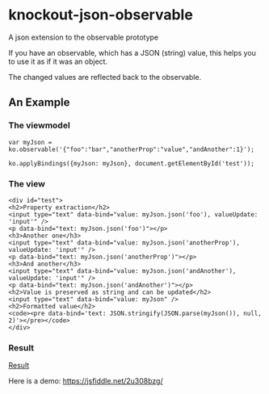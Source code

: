 # knockout-json-observable
A json extension to the observable prototype

If you have an observable, which has a JSON (string) value, this helps you to use it as if it was an object.

The changed values are reflected back to the observable.

## An Example

### The viewmodel

    var myJson = ko.observable('{"foo":"bar","anotherProp":"value","andAnother":1}');
    
    ko.applyBindings({myJson: myJson}, document.getElementById('test'));

### The view

    <div id="test">
    <h2>Property extraction</h2>
    <input type="text" data-bind="value: myJson.json('foo'), valueUpdate: 'input'" />
    <p data-bind="text: myJson.json('foo')"></p>
    <h3>Another one</h3>
    <input type="text" data-bind="value: myJson.json('anotherProp'), valueUpdate: 'input'" />
    <p data-bind="text: myJson.json('anotherProp')"></p>
    <h3>And another</h3>
    <input type="text" data-bind="value: myJson.json('andAnother'), valueUpdate: 'input'" />
    <p data-bind="text: myJson.json('andAnother')"></p>
    <h2>Value is preserved as string and can be updated</h2>
    <input type="text" data-bind="value: myJson" />
    <h2>Formatted value</h2>
    <code><pre data-bind='text: JSON.stringify(JSON.parse(myJson()), null, 2)'></pre></code>
    </div>
    
### Result

[Result](http://i.imgur.com/vxx54jP.png)

Here is a demo: https://jsfiddle.net/2u308bzg/
